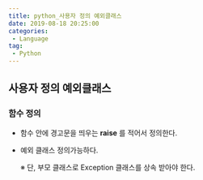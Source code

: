 ```yaml
---
title: python_사용자 정의 예외클래스
date: 2019-08-18 20:25:00
categories:
 - Language
tag:
 - Python
---
```


## 사용자 정의 예외클래스

### 함수 정의

- 함수 안에 경고문을 띄우는 **raise** 를 적어서 정의한다.

- 예외 클래스 정의가능하다.

  ※ 단, 부모 클래스로 Exception 클래스를 상속 받아야 한다. 

